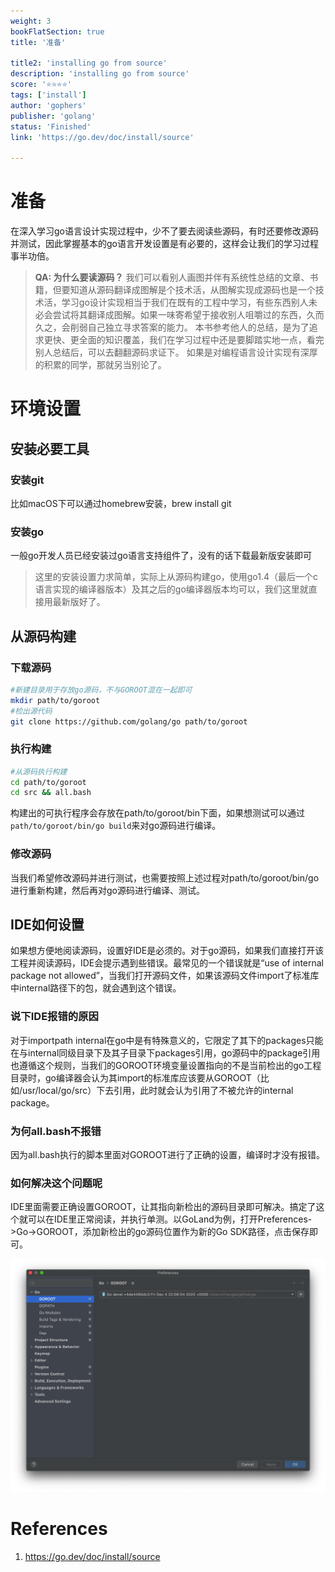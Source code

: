 ```yaml
---
weight: 3
bookFlatSection: true
title: '准备'

title2: 'installing go from source'
description: 'installing go from source'
score: '⭐️⭐️⭐️⭐️'
tags: ['install']
author: 'gophers'
publisher: 'golang'
status: 'Finished'
link: 'https://go.dev/doc/install/source'

---
```


# 准备

在深入学习go语言设计实现过程中，少不了要去阅读些源码，有时还要修改源码并测试，因此掌握基本的go语言开发设置是有必要的，这样会让我们的学习过程事半功倍。

> **QA: 为什么要读源码？**
> 我们可以看别人画图并伴有系统性总结的文章、书籍，但要知道从源码翻译成图解是个技术活，从图解实现成源码也是一个技术活，学习go设计实现相当于我们在既有的工程中学习，有些东西别人未必会尝试将其翻译成图解。如果一味寄希望于接收别人咀嚼过的东西，久而久之，会削弱自己独立寻求答案的能力。
> 本书参考他人的总结，是为了追求更快、更全面的知识覆盖，我们在学习过程中还是要脚踏实地一点，看完别人总结后，可以去翻翻源码求证下。
> 如果是对编程语言设计实现有深厚的积累的同学，那就另当别论了。

# 环境设置

## 安装必要工具

### 安装git

比如macOS下可以通过homebrew安装，brew install git

### 安装go

一般go开发人员已经安装过go语言支持组件了，没有的话下载最新版安装即可

> 这里的安装设置力求简单，实际上从源码构建go，使用go1.4（最后一个c语言实现的编译器版本）及其之后的go编译器版本均可以，我们这里就直接用最新版好了。

## 从源码构建
### 下载源码

```bash
#新建目录用于存放go源码，不与GOROOT混在一起即可
mkdir path/to/goroot
#检出源代码
git clone https://github.com/golang/go path/to/goroot
```

### 执行构建

```bash
#从源码执行构建
cd path/to/goroot
cd src && all.bash
```
构建出的可执行程序会存放在path/to/goroot/bin下面，如果想测试可以通过`path/to/goroot/bin/go build`来对go源码进行编译。

### 修改源码

当我们希望修改源码并进行测试，也需要按照上述过程对path/to/goroot/bin/go进行重新构建，然后再对go源码进行编译、测试。

## IDE如何设置

如果想方便地阅读源码，设置好IDE是必须的。对于go源码，如果我们直接打开该工程并阅读源码，IDE会提示遇到些错误。最常见的一个错误就是“use of internal package not allowed”，当我们打开源码文件，如果该源码文件import了标准库中internal路径下的包，就会遇到这个错误。

### 说下IDE报错的原因

对于importpath internal在go中是有特殊意义的，它限定了其下的packages只能在与internal同级目录下及其子目录下packages引用，go源码中的package引用也遵循这个规则，当我们的GOROOT环境变量设置指向的不是当前检出的go工程目录时，go编译器会认为其import的标准库应该要从GOROOT（比如/usr/local/go/src）下去引用，此时就会认为引用了不被允许的internal package。

### 为何all.bash不报错

因为all.bash执行的脚本里面对GOROOT进行了正确的设置，编译时才没有报错。

### 如何解决这个问题呢

IDE里面需要正确设置GOROOT，让其指向新检出的源码目录即可解决。搞定了这个就可以在IDE里正常阅读，并执行单测。以GoLand为例，打开Preferences->Go->GOROOT，添加新检出的go源码位置作为新的Go SDK路径，点击保存即可。

![GoLand GOROOT Settings](assets/setup/image-20220719111034758.png)

# References
1. https://go.dev/doc/install/source

